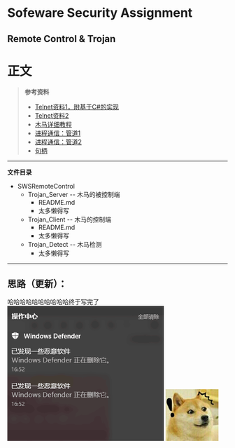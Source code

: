 # **Sofeware Security Assignment** <br> 
## Remote Control & Trojan


# 正文
> **参考资料**
>* [Telnet资料1，附基于C#的实现](http://blog.csdn.net/whatday/article/details/50541582)<br>
>* [Telnet资料2](http://www.cnblogs.com/liang-ling/p/5833489.html)<br>
>* [木马详细教程](https://lellansin.wordpress.com/tutorials/hello_trojan/)<br>
>* [进程通信：管道1](http://blog.csdn.net/morewindows/article/details/7390350)<br>
>* [进程通信：管道2](http://blog.csdn.net/houkai6/article/details/8613082)<br>
>* [句柄](http://blog.csdn.net/wenzhou1219/article/details/17659485)<br>
***
**文件目录**<br>
- SWSRemoteControl
    - Trojan_Server -- 木马的被控制端
        - README.md
        - 太多懒得写
    - Trojan_Client -- 木马的控制端
        - README.md
        - 太多懒得写
    - Trojan_Detect -- 木马检测
        - 太多懒得写
***
## **思路（更新）：**
哈哈哈哈哈哈哈哈哈哈终于写完了
![](https://github.com/imTyrant/SWSRemoteControl/raw/master/pics/result.png)
![](https://github.com/imTyrant/SWSRemoteControl/raw/master/pics/surprise.jpg)